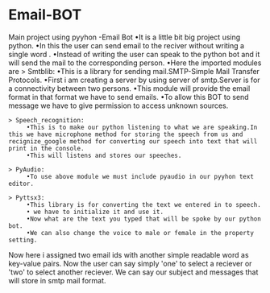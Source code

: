 # Email-BOT
Main project using pyyhon -Email Bot
•It is a little bit big project using python.
•In this the user can send email to the reciver without writing a single word .
•Instead of writing the user can speak to the python bot and it will send the mail to the corresponding person.
•Here the imported modules are
    > Smtblib:
         •This is a library for sending mail.SMTP-Simple Mail Transfer Protocols.
         •First i am creating a server by using server of smtp.Server is for a connectivity between two persons.
         •This module will provide the email format in that format we have to send emails.
         •To allow this BOT to send message we have to give permission to access unknown sources.

    > Speech_recognition:
         •This is to make our python listening to what we are speaking.In this we have microphone method for storing the speech from us and recignize_google method for converting our speech into text that will print in the console.
         •This will listens and stores our speeches.
   
    > PyAudio:
         •To use above module we must include pyaudio in our pyyhon text editor.
    
    > Pyttsx3:
         •This library is for converting the text we entered in to speech.
         • we have to initialize it and use it.
         •Now what are the text you typed that will be spoke by our python bot.
         •We can also change the voice to male or female in the property setting.
 
Now here i assigned two email ids with another simple readable word as key-value pairs.
Now the user can say simply 'one' to select a reciever or 'two' to select another reciever.
We can say our subject and messages that will store in smtp mail format.
    
